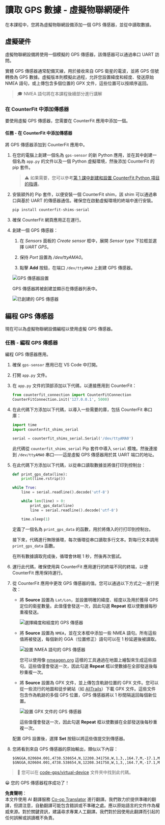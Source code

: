 <!--
CO_OP_TRANSLATOR_METADATA:
{
  "original_hash": "64f18a8f8aaa1fef5e7320e0992d8b3a",
  "translation_date": "2025-08-25T00:45:43+00:00",
  "source_file": "3-transport/lessons/1-location-tracking/virtual-device-gps-sensor.md",
  "language_code": "tw"
}
-->
# 讀取 GPS 數據 - 虛擬物聯網硬件

在本課程中，您將為虛擬物聯網設備添加一個 GPS 傳感器，並從中讀取數據。

## 虛擬硬件

虛擬物聯網設備將使用一個模擬的 GPS 傳感器，該傳感器可以通過串口 UART 訪問。

實體 GPS 傳感器通常配備天線，用於接收來自 GPS 衛星的電波，並將 GPS 信號轉換為 GPS 數據。虛擬版本則模擬此過程，允許您設置緯度和經度、發送原始 NMEA 語句，或上傳包含多個位置的 GPX 文件，這些位置可以按順序返回。

> 🎓 NMEA 語句將在本課程後續部分進行講解

### 在 CounterFit 中添加傳感器

要使用虛擬 GPS 傳感器，您需要在 CounterFit 應用中添加一個。

#### 任務 - 在 CounterFit 中添加傳感器

將 GPS 傳感器添加到 CounterFit 應用中。

1. 在您的電腦上創建一個名為 `gps-sensor` 的新 Python 應用，並在其中創建一個名為 `app.py` 的文件以及一個 Python 虛擬環境，然後添加 CounterFit 的 pip 套件。

    > ⚠️ 如果需要，您可以參考[第 1 課中創建和設置 CounterFit Python 項目的指導](../../../1-getting-started/lessons/1-introduction-to-iot/virtual-device.md)。

1. 安裝額外的 Pip 套件，以便安裝一個 CounterFit shim，該 shim 可以通過串口與基於 UART 的傳感器通信。確保您在啟動虛擬環境的終端中進行安裝。

    ```sh
    pip install counterfit-shims-serial
    ```

1. 確保 CounterFit 網頁應用正在運行。

1. 創建一個 GPS 傳感器：

    1. 在 *Sensors* 面板的 *Create sensor* 框中，展開 *Sensor type* 下拉框並選擇 *UART GPS*。

    1. 保持 *Port* 設置為 */dev/ttyAMA0*。

    1. 點擊 **Add** 按鈕，在端口 `/dev/ttyAMA0` 上創建 GPS 傳感器。

    ![GPS 傳感器設置](../../../../../translated_images/counterfit-create-gps-sensor.6385dc9357d85ad1d47b4abb2525e7651fd498917d25eefc5a72feab09eedc70.tw.png)

    GPS 傳感器將被創建並顯示在傳感器列表中。

    ![已創建的 GPS 傳感器](../../../../../translated_images/counterfit-gps-sensor.3fbb15af0a5367566f2f11324ef5a6f30861cdf2b497071a5e002b7aa473550e.tw.png)

## 編程 GPS 傳感器

現在可以為虛擬物聯網設備編程以使用虛擬 GPS 傳感器。

### 任務 - 編程 GPS 傳感器

編程 GPS 傳感器應用。

1. 確保 `gps-sensor` 應用已在 VS Code 中打開。

1. 打開 `app.py` 文件。

1. 在 `app.py` 文件的頂部添加以下代碼，以連接應用到 CounterFit：

    ```python
    from counterfit_connection import CounterFitConnection
    CounterFitConnection.init('127.0.0.1', 5000)
    ```

1. 在此代碼下方添加以下代碼，以導入一些需要的庫，包括 CounterFit 串口庫：

    ```python
    import time
    import counterfit_shims_serial
    
    serial = counterfit_shims_serial.Serial('/dev/ttyAMA0')
    ```

    此代碼從 `counterfit_shims_serial` Pip 套件中導入 `serial` 模塊。然後連接到 `/dev/ttyAMA0` 串口——這是虛擬 GPS 傳感器用於其 UART 端口的地址。

1. 在此代碼下方添加以下代碼，以從串口讀取數據並將值打印到控制台：

    ```python
    def print_gps_data(line):
        print(line.rstrip())
    
    while True:
        line = serial.readline().decode('utf-8')
    
        while len(line) > 0:
            print_gps_data(line)
            line = serial.readline().decode('utf-8')
    
        time.sleep(1)
    ```

    定義了一個名為 `print_gps_data` 的函數，用於將傳入的行打印到控制台。

    接下來，代碼進行無限循環，每次循環從串口讀取多行文本。對每行文本調用 `print_gps_data` 函數。

    在所有數據讀取完成後，循環會休眠 1 秒，然後再次嘗試。

1. 運行此代碼，確保使用與 CounterFit 應用運行的終端不同的終端，以便 CounterFit 應用保持運行。

1. 從 CounterFit 應用中更改 GPS 傳感器的值。您可以通過以下方式之一進行更改：

    * 將 **Source** 設置為 `Lat/Lon`，並設置明確的緯度、經度以及用於獲得 GPS 定位的衛星數量。此值僅會發送一次，因此勾選 **Repeat** 框以使數據每秒重複發送。

      ![選擇緯度和經度的 GPS 傳感器](../../../../../translated_images/counterfit-gps-sensor-latlon.008c867d75464fbe7f84107cc57040df565ac07cb57d2f21db37d087d470197d.tw.png)

    * 將 **Source** 設置為 `NMEA`，並在文本框中添加一些 NMEA 語句。所有這些值將被發送，每個新的 GGA（位置修正）語句可以在 1 秒延遲後被讀取。

      ![設置 NMEA 語句的 GPS 傳感器](../../../../../translated_images/counterfit-gps-sensor-nmea.c62eea442171e17e19528b051b104cfcecdc9cd18db7bc72920f29821ae63f73.tw.png)

      您可以使用像 [nmeagen.org](https://www.nmeagen.org) 這樣的工具通過在地圖上繪製來生成這些語句。這些值僅會發送一次，因此勾選 **Repeat** 框以使數據在全部發送後每秒重複一次。

    * 將 **Source** 設置為 GPX 文件，並上傳包含軌跡位置的 GPX 文件。您可以從一些流行的地圖和徒步網站（如 [AllTrails](https://www.alltrails.com/)）下載 GPX 文件。這些文件包含作為軌跡的多個 GPS 位置，GPS 傳感器將以 1 秒間隔返回每個新位置。

      ![設置 GPX 文件的 GPS 傳感器](../../../../../translated_images/counterfit-gps-sensor-gpxfile.8310b063ce8a425ccc8ebeec8306aeac5e8e55207f007d52c6e1194432a70cd9.tw.png)

      這些值僅會發送一次，因此勾選 **Repeat** 框以使數據在全部發送後每秒重複一次。

    配置 GPS 設置後，選擇 **Set** 按鈕以將這些值提交到傳感器。

1. 您將看到來自 GPS 傳感器的原始輸出，類似以下內容：

    ```output
    $GNGGA,020604.001,4738.538654,N,12208.341758,W,1,3,,164.7,M,-17.1,M,,*67
    $GNGGA,020604.001,4738.538654,N,12208.341758,W,1,3,,164.7,M,-17.1,M,,*67
    ```

> 💁 您可以在 [code-gps/virtual-device](../../../../../3-transport/lessons/1-location-tracking/code-gps/virtual-device) 文件夾中找到此代碼。

😀 您的 GPS 傳感器程序成功了！

**免責聲明**：  
本文件使用 AI 翻譯服務 [Co-op Translator](https://github.com/Azure/co-op-translator) 進行翻譯。我們致力於提供準確的翻譯，但請注意，自動翻譯可能包含錯誤或不準確之處。應以原始語言的文件作為權威來源。對於關鍵資訊，建議尋求專業人工翻譯。我們對於因使用此翻譯而引起的任何誤解或誤讀概不負責。